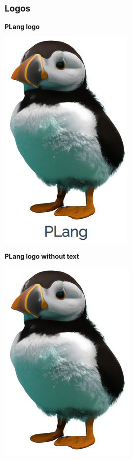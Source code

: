 # Logos

## PLang logo
![PLang logo](./logo_w_text.png)

## PLang logo without text

![PLang logo](./logo.png)

